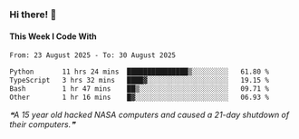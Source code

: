 ### Hi there! 👋

#### This Week I Code With
<!--START_SECTION:waka-->

```txt
From: 23 August 2025 - To: 30 August 2025

Python       11 hrs 24 mins  ███████████████▒░░░░░░░░░   61.80 %
TypeScript   3 hrs 32 mins   ████▓░░░░░░░░░░░░░░░░░░░░   19.15 %
Bash         1 hr 47 mins    ██▒░░░░░░░░░░░░░░░░░░░░░░   09.71 %
Other        1 hr 16 mins    █▓░░░░░░░░░░░░░░░░░░░░░░░   06.93 %
```

<!--END_SECTION:waka-->

<!--STARTS_HERE_QUOTE_README-->
<i>❝A 15 year old hacked NASA computers and caused a 21-day shutdown of their computers.❞</i>
<!--ENDS_HERE_QUOTE_README-->
